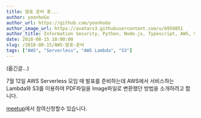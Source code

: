 ```yaml
---
title: 발표 준비 중...
author: yoonhoGo
author_url: https://github.com/yoonhoGo
author_image_url: https://avatars3.githubusercontent.com/u/6959851
author_title: Information Security, Python, Node.js, Typescript, AWS, Serverless, Container(Docker, Kubernetes), GraphQL, OAuth2.0. @witherion @AUSG @awskrug @boostbrothers
date: 2018-08-15 10:00:00
slug: /2018-08-15/AWS-발표-준비
tags: ["AWS", "Serverless", "AWS Lambda", "S3"]
---
```


(옮긴글…)

7월 12일 AWS Serverless 모임 때 발표를 준비하는데 AWS에서 서비스하는 Lambda와 S3를 이용하여 PDF파일을 Image파일로 변환했던 방법을 소개하려고 합니다.

<!--truncate-->

[meetup](https://www.meetup.com/ko-KR/awskrug/events/252147208/?rv=ea1_v2&_xtd=gatlbWFpbF9jbGlja9oAJDdlMzVjMjM2LTY3YmQtNDZkMy05OGZmLTdmMmJiMjY4NDkzZA)에서 참여신청할수 있습니다.
